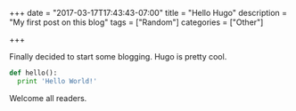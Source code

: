 +++
date = "2017-03-17T17:43:43-07:00"
title = "Hello Hugo"
description = "My first post on this blog"
tags = ["Random"]
categories = ["Other"]

+++

Finally decided to start some blogging. Hugo is pretty cool.
<!--more-->

```python
def hello():
  print 'Hello World!'
```

Welcome all readers.
